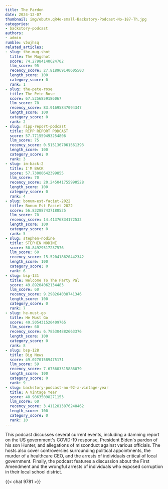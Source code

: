 ```yaml
---
title: The Pardon
date: 2024-12-07
thumbnail: img/ebutv.qR4e-small-Backstory-Podcast-No-187-Th.jpg
categories:
- backstory-podcast
authors:
- admin
rumble: v5ujhsq
related_articles:
- slug: the-mug-shot
  title: The Mugshot
  score: 74.27984140624702
  llm_score: 95
  recency_score: 27.818969140605503
  length_score: 100
  category_score: 0
  rank: 1
- slug: the-pete-rose
  title: The Pete Rose
  score: 67.5256859186067
  llm_score: 70
  recency_score: 83.91695847094347
  length_score: 100
  category_score: 0
  rank: 2
- slug: ripp-report-podcast
  title: RIPP REPORT PODCAST
  score: 57.771559493254806
  llm_score: 75
  recency_score: 0.5151367061561393
  length_score: 100
  category_score: 0
  rank: 3
- slug: im-back-2
  title: I'M BACK
  score: 57.73000642399855
  llm_score: 70
  recency_score: 20.245041755990528
  length_score: 100
  category_score: 0
  rank: 4
- slug: bonum-est-faciet-2022
  title: Bonum Est Faciet 2022
  score: 56.832887437188525
  llm_score: 70
  recency_score: 14.41376834172532
  length_score: 100
  category_score: 0
  rank: 5
- slug: stephen-nodine
  title: STEPHEN NODINE
  score: 50.84929517237576
  llm_score: 60
  recency_score: 15.520418620442342
  length_score: 100
  category_score: 0
  rank: 6
- slug: bsp-131
  title: Welcome To The Party Pal
  score: 49.89204062134483
  llm_score: 60
  recency_score: 9.298264038741346
  length_score: 100
  category_score: 0
  rank: 7
- slug: he-must-go
  title: He Must Go
  score: 49.505431520409765
  llm_score: 60
  recency_score: 6.785304882663376
  length_score: 100
  category_score: 0
  rank: 8
- slug: bsp-128
  title: Big News
  score: 49.02701589475171
  llm_score: 59
  recency_score: 7.675603315886079
  length_score: 100
  category_score: 0
  rank: 9
- slug: backstory-podcast-no-92-a-vintage-year
  title: A Vintage Year
  score: 48.98635098271153
  llm_score: 60
  recency_score: 3.4112813876248462
  length_score: 100
  category_score: 0
  rank: 10
---
```

This podcast discusses several current events, including a damning report on the US government's COVID-19 response, President Biden's pardon of his son Hunter, and allegations of misconduct against various officials. The hosts also cover controversies surrounding political appointments, the murder of a healthcare CEO, and the arrests of individuals critical of local government. Finally, the podcast features a discussion about the First Amendment and the wrongful arrests of individuals who exposed corruption in their local school district.

{{< chat 9781 >}}
